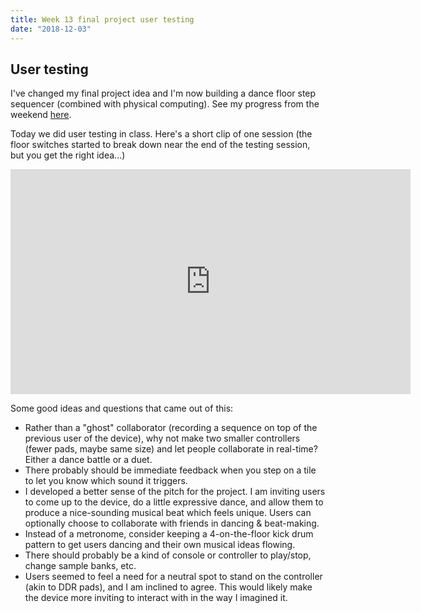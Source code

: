```yaml
---
title: Week 13 final project user testing
date: "2018-12-03"
---
```


## User testing

I've changed my final project idea and I'm now building a dance floor step sequencer (combined with physical computing). See my progress from the weekend [here](../../physical-computing/week-12-dance-floor-progress).

Today we did user testing in class. Here's a short clip of one session (the floor switches started to break down near the end of the testing session, but you get the right idea...)

<iframe src="https://player.vimeo.com/video/304268515?loop=1&title=0&byline=0&portrait=0" width="640" height="360" frameborder="0" webkitallowfullscreen mozallowfullscreen allowfullscreen></iframe>

Some good ideas and questions that came out of this:

-   Rather than a "ghost" collaborator (recording a sequence on top of the previous user of the device), why not make two smaller controllers (fewer pads, maybe same size) and let people collaborate in real-time? Either a dance battle or a duet.
-   There probably should be immediate feedback when you step on a tile to let you know which sound it triggers.
-   I developed a better sense of the pitch for the project. I am inviting users to come up to the device, do a little expressive dance, and allow them to produce a nice-sounding musical beat which feels unique. Users can optionally choose to collaborate with friends in dancing & beat-making.
-   Instead of a metronome, consider keeping a 4-on-the-floor kick drum pattern to get users dancing and their own musical ideas flowing.
-   There should probably be a kind of console or controller to play/stop, change sample banks, etc.
-   Users seemed to feel a need for a neutral spot to stand on the controller (akin to DDR pads), and I am inclined to agree. This would likely make the device more inviting to interact with in the way I imagined it.

